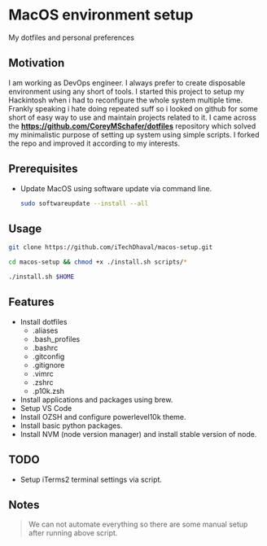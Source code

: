 # MacOS environment setup
My dotfiles and personal preferences

## Motivation
I am working as DevOps engineer. I always prefer to create disposable environment using any short of tools. I started this project to setup my Hackintosh when i had to reconfigure the whole system multiple time. Frankly speaking i hate doing repeated suff so i looked on github for some short of easy way to use and maintain projects related to it. I came across the **https://github.com/CoreyMSchafer/dotfiles** repository which solved my minimalistic purpose of setting up system using simple scripts. I forked the repo and improved it according to my interests.

## Prerequisites
* Update MacOS using software update via command line.
  ```Bash
  sudo softwareupdate --install --all
  ```

## Usage
```Bash
git clone https://github.com/iTechDhaval/macos-setup.git

cd macos-setup && chmod +x ./install.sh scripts/*

./install.sh $HOME
```

## Features
* Install dotfiles
  * .aliases
  * .bash_profiles
  * .bashrc
  * .gitconfig
  * .gitignore
  * .vimrc
  * .zshrc
  * .p10k.zsh
* Install applications and packages using brew.
* Setup VS Code
* Install OZSH and configure powerlevel10k theme.
* Install basic python packages.
* Install NVM (node version manager) and install stable version of node.

## TODO
* Setup iTerms2 terminal settings via script.

## Notes
> We can not automate everything so there are some manual setup after running above script.